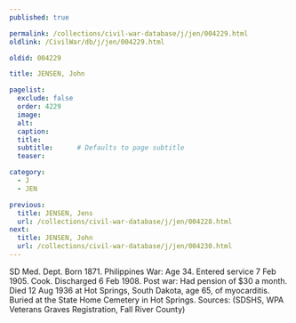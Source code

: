 ```yaml
---
published: true

permalink: /collections/civil-war-database/j/jen/004229.html
oldlink: /CivilWar/db/j/jen/004229.html

oldid: 004229

title: JENSEN, John

pagelist:
  exclude: false
  order: 4229
  image: 
  alt:
  caption:
  title:
  subtitle:      # Defaults to page subtitle
  teaser:

category: 
  - J 
  - JEN

previous:
  title: JENSEN, Jens
  url: /collections/civil-war-database/j/jen/004228.html  
next:
  title: JENSEN, John
  url: /collections/civil-war-database/j/jen/004230.html   
---
```

SD Med. Dept. Born 1871. Philippines War: Age 34. Entered service 7 Feb 1905. Cook. Discharged 6 Feb 1908. Post war: Had pension of $30 a month. Died 12 Aug 1936 at Hot Springs, South Dakota, age 65, of myocarditis. Buried at the State Home Cemetery in Hot Springs. Sources: (SDSHS, WPA Veterans Graves Registration, Fall River County)